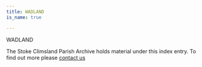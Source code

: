 ```yaml
---
title: WADLAND
is_name: true

---
```


WADLAND


The Stoke Climsland Parish Archive holds material under this index entry. To find out more please [contact us](/contact/)
